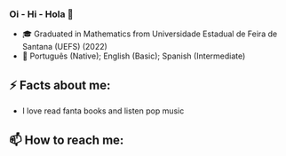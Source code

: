 ### Oi - Hi - Hola  👋

- 🎓 Graduated in Mathematics from Universidade Estadual de Feira de Santana (UEFS) (2022)
- 💬 Português (Native); English (Basic); Spanish (Intermediate)

## ⚡ Facts about me:

- I love read fanta books and listen pop music

## 📫 How to reach me:

<!--
**K-Almeida/K-Almeida** is a ✨ _special_ ✨ repository because its `README.md` (this file) appears on your GitHub profile.

Here are some ideas to get you started:

- 🔭 I’m currently working on ...
- 🌱 I’m currently learning ...
- 👯 I’m looking to collaborate on ...
- 🤔 I’m looking for help with ...
- 💬 Ask me about ...
- 📫 How to reach me: ...
- 😄 Pronouns: ...
- ⚡ Fun fact: ...
-->
